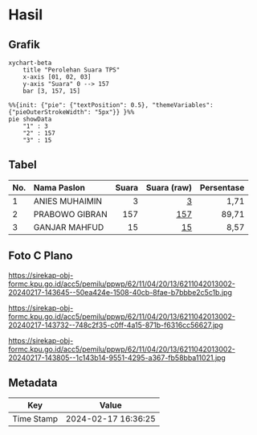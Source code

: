 # Hasil

## Grafik

```mermaid
xychart-beta
    title "Perolehan Suara TPS"
    x-axis [01, 02, 03]
    y-axis "Suara" 0 --> 157
    bar [3, 157, 15]
```

```mermaid
%%{init: {"pie": {"textPosition": 0.5}, "themeVariables": {"pieOuterStrokeWidth": "5px"}} }%%
pie showData
    "1" : 3
    "2" : 157
    "3" : 15
```

## Tabel

| No. | Nama Paslon    | Suara | Suara (raw) | Persentase |
|:--- |:-------------- | -----:| -----------:| ----------:|
| 1   | ANIES MUHAIMIN | 3     | [3][p-1]    | 1,71       |
| 2   | PRABOWO GIBRAN | 157   | [157][p-2]  | 89,71      |
| 3   | GANJAR MAHFUD  | 15    | [15][p-3]   | 8,57       |


[p-1]: https://github.com/gigit-pemilu/pemilu-2024-62-kalimantan-tengah/blob/main/pilpres/hitung-suara/sub/62-kalimantan-tengah/sub/11-pulang-pisau/sub/04-banama-tingang/sub/2013-pangi/sub/002-tps/sub/paslon-1.txt
[p-2]: https://github.com/gigit-pemilu/pemilu-2024-62-kalimantan-tengah/blob/main/pilpres/hitung-suara/sub/62-kalimantan-tengah/sub/11-pulang-pisau/sub/04-banama-tingang/sub/2013-pangi/sub/002-tps/sub/paslon-2.txt
[p-3]: https://github.com/gigit-pemilu/pemilu-2024-62-kalimantan-tengah/blob/main/pilpres/hitung-suara/sub/62-kalimantan-tengah/sub/11-pulang-pisau/sub/04-banama-tingang/sub/2013-pangi/sub/002-tps/sub/paslon-3.txt

## Foto C Plano

https://sirekap-obj-formc.kpu.go.id/acc5/pemilu/ppwp/62/11/04/20/13/6211042013002-20240217-143645--50ea424e-1508-40cb-8fae-b7bbbe2c5c1b.jpg

https://sirekap-obj-formc.kpu.go.id/acc5/pemilu/ppwp/62/11/04/20/13/6211042013002-20240217-143732--748c2f35-c0ff-4a15-871b-f6316cc56627.jpg

https://sirekap-obj-formc.kpu.go.id/acc5/pemilu/ppwp/62/11/04/20/13/6211042013002-20240217-143805--1c143b14-9551-4295-a367-fb58bba11021.jpg


## Metadata

| Key        | Value               |
| ---------- | ------------------- |
| Time Stamp | 2024-02-17 16:36:25 |



